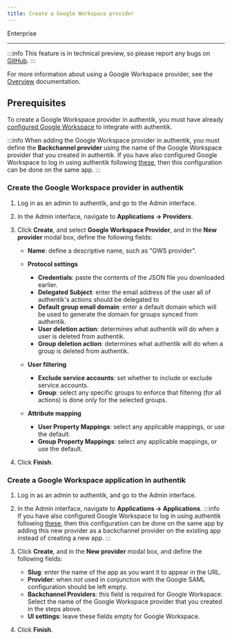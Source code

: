 ```yaml
---
title: Create a Google Workspace provider
---
```


<span class="badge badge--primary">Enterprise</span>

---

:::info
This feature is in technical preview, so please report any bugs on [GitHub](https://github.com/goauthentik/authentik/issues).
:::

For more information about using a Google Workspace provider, see the [Overview](./index.md) documentation.

## Prerequisites

To create a Google Workspace provider in authentik, you must have already [configured Google Workspace](./setup-gws.md) to integrate with authentik.

:::info
When adding the Google Workspace provider in authentik, you must define the **Backchannel provider** using the name of the Google Workspace provider that you created in authentik. If you have also configured Google Workspace to log in using authentik following [these](../../../../integrations/services/google/), then this configuration can be done on the same app.
:::

### Create the Google Workspace provider in authentik

1. Log in as an admin to authentik, and go to the Admin interface.

2. In the Admin interface, navigate to **Applications -> Providers**.

3. Click **Create**, and select **Google Workspace Provider**, and in the **New provider** modal box, define the following fields:

    - **Name**: define a descriptive name, such as "GWS provider".

    - **Protocol settings**

        - **Credentials**: paste the contents of the JSON file you downloaded earlier.
        - **Delegated Subject**: enter the email address of the user all of authentik's actions should be delegated to
        - **Default group email domain**: enter a default domain which will be used to generate the domain for groups synced from authentik.
        - **User deletion action**: determines what authentik will do when a user is deleted from authentik.
        - **Group deletion action**: determines what authentik will do when a group is deleted from authentik.

    - **User filtering**

        - **Exclude service accounts**: set whether to include or exclude service accounts.
        - **Group**: select any specific groups to enforce that filtering (for all actions) is done only for the selected groups.

    - **Attribute mapping**

        - **User Property Mappings**: select any applicable mappings, or use the default.
        - **Group Property Mappings**: select any applicable mappings, or use the default.

4. Click **Finish**.

### Create a Google Workspace application in authentik

1. Log in as an admin to authentik, and go to the Admin interface.
2. In the Admin interface, navigate to **Applications -> Applications**.
   :::info
   If you have also configured Google Workspace to log in using authentik following [these](https://docs.goauthentik.io/integrations/services/google/index), then this configuration can be done on the same app by adding this new provider as a backchannel provider on the existing app instead of creating a new app.
   :::
3. Click **Create**, and in the **New provider** modal box, and define the following fields:

    - **Slug**: enter the name of the app as you want it to appear in the URL.
    - **Provider**: when _not_ used in conjunction with the Google SAML configuration should be left empty.
    - **Backchannel Providers**: this field is required for Google Workspace. Select the name of the Google Workspace provider that you created in the steps above.
    - **UI settings**: leave these fields empty for Google Workspace.

4. Click **Finish**.
